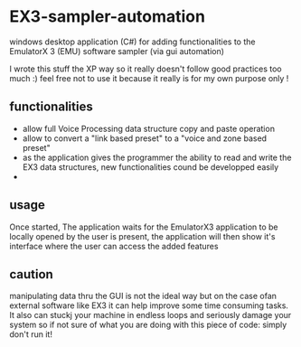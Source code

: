 # EX3-sampler-automation
windows desktop application (C#) for adding functionalities to the EmulatorX 3 (EMU) software sampler (via gui automation)

I wrote this stuff the XP way so it really doesn't follow good practices too much :)
feel free not to use it because it really is for my own purpose only !

## functionalities
- allow full Voice Processing data structure copy and paste operation
- allow to convert a "link based preset" to a "voice and zone based preset"
- as the application gives the programmer the ability to read and write the EX3 data structures, new functionalities cound be developped easily
- 
## usage
Once started, The application waits for the EmulatorX3 application to be locally opened by the user
is present, the application will then show it's interface where the user can access the added features

## caution
manipulating data thru the GUI is not the ideal way but on the case ofan external software like EX3 it can help improve some time consuming tasks. It also can stuckj your machine in endless loops and seriously damage your system so if not sure of what you are doing with this piece of code: simply don't run it!


